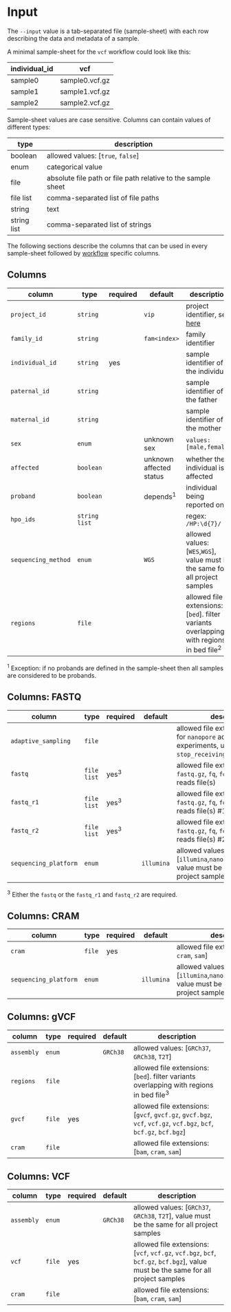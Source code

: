 # Input
The `--input` value is a tab-separated file (sample-sheet) with each row describing the data and metadata of a sample.

A minimal sample-sheet for the `vcf` workflow could look like this:

| individual_id  | vcf            |
|----------------|----------------|
| sample0        | sample0.vcf.gz |
| sample1        | sample1.vcf.gz |
| sample2        | sample2.vcf.gz |

Sample-sheet values are case sensitive. Columns can contain values of different types:

| type        | description                                                  | 
|-------------|--------------------------------------------------------------|
| boolean     | allowed values: [``true``, ``false``]                        |
| enum        | categorical value                                            |
| file        | absolute file path or file path relative to the sample sheet |
| file list   | comma-separated list of file paths                           |
| string      | text                                                         |
| string list | comma-separated list of strings                              |

The following sections describe the columns that can be used in every sample-sheet followed by [workflow](workflow.md) specific columns.   

## Columns
| column                | type            | required | default                 | description                                                                                          |                                        
|-----------------------|-----------------|----------|-------------------------|------------------------------------------------------------------------------------------------------|
| ``project_id``        | ``string``      |          | ``vip``                 | project identifier, see [here](../examples/multi-project.md)                                         |
| ``family_id``         | ``string``      |          | ``fam<index>``          | family identifier                                                                                    |
| ``individual_id``     | ``string``      | yes      |                         | sample identifier of the individual                                                                  |
| ``paternal_id``       | ``string``      |          |                         | sample identifier of the father                                                                      |
| ``maternal_id``       | ``string``      |          |                         | sample identifier of the mother                                                                      |
| ``sex``               | ``enum``        |          | unknown sex             | ``values: [male,female]``                                                                            |
| ``affected``          | ``boolean``     |          | unknown affected status | whether the individual is affected                                                                   |
| ``proband``           | ``boolean``     |          | depends<sup>1</sup>     | individual being reported on                                                                         |
| ``hpo_ids``           | ``string list`` |          |                         | regex: `/HP:\d{7}/`                                                                                  |
| ``sequencing_method`` | ``enum``        |          | ``WGS``                 | allowed values: [``WES``,``WGS``], value must be the same for all project samples                    |
| ``regions``           | ``file``        |          |                         | allowed file extensions: [``bed``]. filter variants overlapping with regions in bed file<sup>2</sup> |
<sup>1</sup> Exception: if no probands are defined in the sample-sheet then all samples are considered to be probands.

## Columns: FASTQ
| column                  | type          | required        | default      | description                                                                                                               |
|-------------------------|---------------|-----------------|--------------|---------------------------------------------------------------------------------------------------------------------------|
| ``adaptive_sampling``   | ``file``      |                 |              | allowed file extensions: [``csv``]. for ``nanopore`` adaptive sampling experiments, used to filter `stop_receiving` reads | 
| ``fastq``               | ``file list`` | yes<sup>3</sup> |              | allowed file extensions: [``fastq``, ``fastq.gz``, ``fq``, ``fq.gz``]. single-reads file(s)                               |
| ``fastq_r1``            | ``file list`` | yes<sup>3</sup> |              | allowed file extensions: [``fastq``, ``fastq.gz``, ``fq``, ``fq.gz``]. paired-end reads file(s) #1                        |
| ``fastq_r2``            | ``file list`` | yes<sup>3</sup> |              | allowed file extensions: [``fastq``, ``fastq.gz``, ``fq``, ``fq.gz``]. paired-end reads file(s) #2                        |
| ``sequencing_platform`` | ``enum``      |                 | ``illumina`` | allowed values: [``illumina``,``nanopore``,``pacbio_hifi``], value must be the same for all project samples               |

<sup>3</sup> Either the `fastq` or the ``fastq_r1`` and ``fastq_r2`` are required.

## Columns: CRAM
| column                  | type     | required | default      | description                                                                                                 |
|-------------------------|----------|----------|--------------|-------------------------------------------------------------------------------------------------------------|
| ``cram``                | ``file`` | yes      |              | allowed file extensions: [``bam``, ``cram``, ``sam``]                                                       |
| ``sequencing_platform`` | ``enum`` |          | ``illumina`` | allowed values: [``illumina``,``nanopore``,``pacbio_hifi``], value must be the same for all project samples |

## Columns: gVCF
| column       | type     | required | default    | description                                                                                                                        |
|--------------|----------|----------|------------|------------------------------------------------------------------------------------------------------------------------------------|
| ``assembly`` | ``enum`` |          | ``GRCh38`` | allowed values: [``GRCh37``, ``GRCh38``, ``T2T``]                                                                                  |
| ``regions``  | ``file`` |          |            | allowed file extensions: [``bed``]. filter variants overlapping with regions in bed file<sup>3</sup>                               |
| ``gvcf``     | ``file`` | yes      |            | allowed file extensions: [``gvcf``, ``gvcf.gz``, ``gvcf.bgz``, ``vcf``, ``vcf.gz``, ``vcf.bgz``, ``bcf``, ``bcf.gz``, ``bcf.bgz``] |
| ``cram``     | ``file`` |          |            | allowed file extensions: [``bam``, ``cram``, ``sam``]                                                                              |

## Columns: VCF
| column       | type     | required | default    | description                                                                                                                                   |
|--------------|----------|----------|------------|-----------------------------------------------------------------------------------------------------------------------------------------------|
| ``assembly`` | ``enum`` |          | ``GRCh38`` | allowed values: [``GRCh37``, ``GRCh38``, ``T2T``], value must be the same for all project samples                                             |
| ``vcf``      | ``file`` | yes      |            | allowed file extensions: [``vcf``, ``vcf.gz``, ``vcf.bgz``, ``bcf``, ``bcf.gz``, ``bcf.bgz``], value must be the same for all project samples |
| ``cram``     | ``file`` |          |            | allowed file extensions: [``bam``, ``cram``, ``sam``]                                                                                         |
